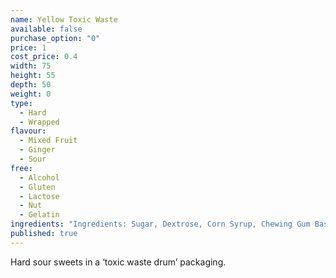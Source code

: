 ```yaml
---
name: Yellow Toxic Waste
available: false
purchase_option: "0"
price: 1
cost_price: 0.4
width: 75
height: 55
depth: 50
weight: 0
type: 
  - Hard
  - Wrapped
flavour: 
  - Mixed Fruit
  - Ginger
  - Sour
free: 
  - Alcohol
  - Gluten
  - Lactose
  - Nut
  - Gelatin
ingredients: "Ingredients: Sugar, Dextrose, Corn Syrup, Chewing Gum Base, Citric Acid, Glycerine, Artificial Flavours, Confectionary Glaze (Shellac, Coconut Oil, Ethanol), Artificial Colours (Titanium Dioxide, Red 40%, Yellow 6%, Yellow 5%, Blue 1%), Sodium Bicarbonate, Silicon Dioxide, Arabic Gum, Tapioca Dextrin."
published: true
---
```

Hard sour sweets in a ‘toxic waste drum’ packaging.